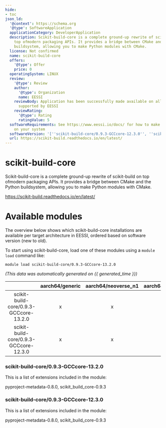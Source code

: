 ```yaml
---
hide:
- toc
json_ld:
  '@context': https://schema.org
  '@type': SoftwareApplication
  applicationCategory: DeveloperApplication
  description: Scikit-build-core is a complete ground-up rewrite of scikit-build on
    top ofmodern packaging APIs. It provides a bridge between CMake and the Python
    buildsystem, allowing you to make Python modules with CMake.
  license: Not confirmed
  name: scikit-build-core
  offers:
    '@type': Offer
    price: 0
  operatingSystem: LINUX
  review:
    '@type': Review
    author:
      '@type': Organization
      name: EESSI
    reviewBody: Application has been successfully made available on all architectures
      supported by EESSI
    reviewRating:
      '@type': Rating
      ratingValue: 5
  softwareRequirements: See https://www.eessi.io/docs/ for how to make EESSI available
    on your system
  softwareVersion: '[''scikit-build-core/0.9.3-GCCcore-12.3.0'', ''scikit-build-core/0.9.3-GCCcore-13.2.0'']'
  url: https://scikit-build.readthedocs.io/en/latest/
---
```


scikit-build-core
=================


Scikit-build-core is a complete ground-up rewrite of scikit-build on top ofmodern packaging APIs. It provides a bridge between CMake and the Python buildsystem, allowing you to make Python modules with CMake.

https://scikit-build.readthedocs.io/en/latest/
# Available modules


The overview below shows which scikit-build-core installations are available per target architecture in EESSI, ordered based on software version (new to old).

To start using scikit-build-core, load one of these modules using a `module load` command like:

```shell
module load scikit-build-core/0.9.3-GCCcore-13.2.0
```

*(This data was automatically generated on {{ generated_time }})*

| |aarch64/generic|aarch64/neoverse_n1|aarch64/neoverse_v1|aarch64/nvidia/grace|x86_64/generic|x86_64/amd/zen2|x86_64/amd/zen3|x86_64/amd/zen4|x86_64/intel/cascadelake|x86_64/intel/haswell|x86_64/intel/icelake|x86_64/intel/sapphirerapids|x86_64/intel/skylake_avx512|
| :---: | :---: | :---: | :---: | :---: | :---: | :---: | :---: | :---: | :---: | :---: | :---: | :---: | :---: |
|scikit-build-core/0.9.3-GCCcore-13.2.0|x|x|x|x|x|x|x|x|x|x|x|x|x|
|scikit-build-core/0.9.3-GCCcore-12.3.0|x|x|x|x|x|x|x|x|x|x|x|x|x|


### scikit-build-core/0.9.3-GCCcore-13.2.0

This is a list of extensions included in the module:

pyproject-metadata-0.8.0, scikit_build_core-0.9.3

### scikit-build-core/0.9.3-GCCcore-12.3.0

This is a list of extensions included in the module:

pyproject-metadata-0.8.0, scikit_build_core-0.9.3